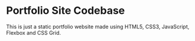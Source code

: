 # Portfolio Site Codebase
This is just a static portfolio website made using HTML5, CSS3, JavaScript, Flexbox and CSS Grid.
